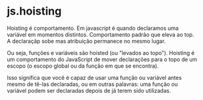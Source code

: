 # js.hoisting

Hoisting é comportamento.
Em javascript é quando declaramos uma variável em momentos distintos. Comportamento padrão que eleva ao top. A declaraçãp sobe mas atribuição permanece no mesmo lugar.

Ou seja, funções e variáveis são hoisted (ou "levados ao topo"). Hoisting é um comportamento do JavaScript de mover declarações para o topo de um escopo (o escopo global ou da função em que se encontra).

Isso significa que você é capaz de usar uma função ou variável antes mesmo de tê-las declaradas, ou em outras palavras: uma função ou variável podem ser declaradas depois de já terem sido utilizadas.

